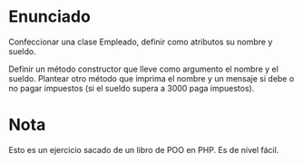 
# Enunciado

Confeccionar una clase Empleado, definir como atributos su nombre y sueldo.

Definir un método constructor que lleve como argumento el nombre y el sueldo. Plantear otro método que imprima el nombre y un mensaje si debe o no pagar impuestos (si el sueldo supera a 3000 paga impuestos).

# Nota

Esto es un ejercicio sacado de un libro de POO en PHP. Es de nivel fácil.
